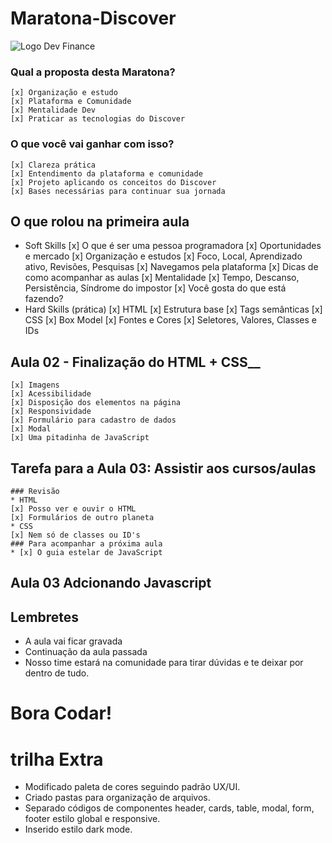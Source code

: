 # Maratona-Discover

<img src="./assets/devfinaces.png" alt="Logo Dev Finance" />

### Qual a proposta desta Maratona?
	[x] Organização e estudo
	[x] Plataforma e Comunidade
	[x] Mentalidade Dev
	[x] Praticar as tecnologias do Discover

### O que você vai ganhar com isso?
	[x] Clareza prática
	[x] Entendimento da plataforma e comunidade 
	[x] Projeto aplicando os conceitos do Discover
	[x] Bases necessárias para continuar sua jornada
	

## O que rolou na primeira aula

* Soft Skills
 	[x] O que é ser uma pessoa programadora
  	[x] Oportunidades e mercado
  	[x] Organização e estudos
	[x] Foco, Local, Aprendizado ativo, Revisões, Pesquisas
  	[x] Navegamos pela plataforma
 	[x] Dicas de como acompanhar as aulas
  	[x] Mentalidade
	[x] Tempo, Descanso, Persistência, Síndrome do impostor
	[x] Você gosta do que está fazendo?
* Hard Skills (prática)
  	[x] HTML
	[x] Estrutura base
	[x] Tags semânticas
 	[x] CSS
	[x] Box Model
	[x] Fontes e Cores
	[x] Seletores, Valores, Classes e IDs


## Aula 02 - Finalização do HTML + CSS__
 	[x] Imagens
 	[x] Acessibilidade
 	[x] Disposição dos elementos na página
 	[x] Responsividade
  	[x] Formulário para cadastro de dados
  	[x] Modal
 	[x] Uma pitadinha de JavaScript

## Tarefa para a Aula 03: Assistir aos cursos/aulas
	### Revisão
	* HTML
	[x] Posso ver e ouvir o HTML
	[x] Formulários de outro planeta
	* CSS
	[x] Nem só de classes ou ID's
	### Para acompanhar a próxima aula
	* [x] O guia estelar de JavaScript
  
  ## Aula 03 Adcionando Javascript 
  
  ## Lembretes
  * A aula vai ficar gravada
  * Continuação da aula passada
  * Nosso time estará na comunidade para tirar dúvidas e te deixar por dentro de tudo.
  
# Bora Codar!


# trilha Extra
  * Modificado paleta de cores seguindo padrão UX/UI.
  * Criado pastas para organização de arquivos.
  * Separado códigos de componentes header, cards, table, modal, form, footer estilo global e responsive.
  * Inserido estilo dark mode.




  
  
